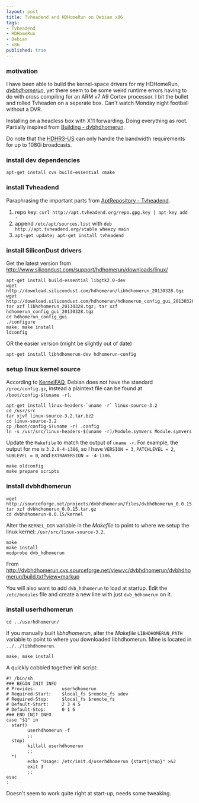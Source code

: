 ```yaml
---
layout: post
title: Tvheadend and HDHomeRun on Debian x86
tags:
- Tvheadend
- HDHomeRun
- Debian
- x86
published: true
---
```

### motivation ###
I have been able to build the kernel-space drivers for my HDHomeRun,
_[dvbhdhomerun](http://dvbhdhomerun.cvs.sourceforge.net/)_, yet there seem to
be some weird runtime errors having to do with cross compiling for an
ARM v7 A9 Cortex processor. I bit the bullet and rolled Tvheaden on a seperate
box. Can\'t watch Monday night football without a DVR.

Installing on a headless box with X11 forwarding. Doing everything as root.
Partially inspired from
[Building - dvbhdhomerun](http://sourceforge.net/apps/trac/dvbhdhomerun/wiki/Building).

Do note that the [HDHR3-US](http://www.silicondust.com/products/models/hdhr3-us/)
can only handle the bandwidth requirements for up to 1080i broadcasts.



### install dev dependencies ###

    apt-get install cvs build-essential cmake



### install Tvheadend ##
Paraphrasing the important parts from
[AptRepository - Tvheadend](https://tvheadend.org/projects/tvheadend/wiki/AptRepository).

1. repo key: `curl http://apt.tvheadend.org/repo.gpg.key | apt-key add -`
2. append `/etc/apt/sources.list` with `deb http://apt.tvheadend.org/stable wheezy main`
3. `apt-get update; apt-get install tvheadend`



### install SiliconDust drivers ###
Get the latest version from
<http://www.silicondust.com/support/hdhomerun/downloads/linux/>

    apt-get install build-essential libgtk2.0-dev
    wget http://download.silicondust.com/hdhomerun/libhdhomerun_20130328.tgz
    wget http://download.silicondust.com/hdhomerun/hdhomerun_config_gui_20130328.tgz
    tar xzf libhdhomerun_20130328.tgz; tar xzf hdhomerun_config_gui_20130328.tgz
    cd hdhomerun_config_gui
    ./configure
    make; make install
    ldconfig

OR the easier version (might be slightly out of date)

    apt-get install libhdhomerun-dev hdhomerun-config



### setup linux kernel source ###
According to [KernelFAQ](https://wiki.debian.org/KernelFAQ), Debian does
not have the standard `/proc/config.gz`, instead a plaintext file can be found
at `/boot/config-$(uname -r)`.

    apt-get install linux-headers-`uname -r` linux-source-3.2
    cd /usr/src
    tar xjvf linux-source-3.2.tar.bz2
    cd linux-source-3.2
    cp /boot/config-$(uname -r) .config
    ln -s /usr/src/linux-headers-$(uname -r)/Module.symvers Module.symvers
    
Update the `Makefile` to match the output of `uname -r`. For example,
the output for me is `3.2.0-4-i386`, so I have `VERSION = 3`,
`PATCHLEVEL = 2`, `SUBLEVEL = 0`, and `EXTRAVERSION = -4-i386`.

    make oldconfig
    make prepare scripts



### install dvbhdhomerun ###

    wget http://sourceforge.net/projects/dvbhdhomerun/files/dvbhdhomerun_0.0.15.tar.gz
    tar xzf dvbhdhomerun_0.0.15.tar.gz
    cd dvbhdhomerun-0.0.15/kernel

Alter the `KERNEL_DIR` variable in the _Makefile_ to point to where
we setup the linux kernel: `/usr/src/linux-source-3.2`.

    make
    make install
    modprobe dvb_hdhomerun

From <http://dvbhdhomerun.cvs.sourceforge.net/viewvc/dvbhdhomerun/dvbhdhomerun/build.txt?view=markup>

You will also want to add `dvb_hdhomerun` to load at startup.
Edit the `/etc/modules` file and create a new line with
just `dvb_hdhomerun` on it.



### install userhdhomerun ###

    cd ../userhdhomerun/

If you manually built _libhdhomerun_, alter the _Makefile_
`LIBHDHOMERUN_PATH` variable to point to where you downloaded
libhdhomerun. Mine is located in `../../libhdhomerun`.

    make; make install

A quickly cobbled together init script:

    #! /bin/sh
    ### BEGIN INIT INFO
    # Provides:          userhdhomerun
    # Required-Start:    $local_fs $remote_fs udev
    # Required-Stop:     $local_fs $remote_fs
    # Default-Start:     2 3 4 5
    # Default-Stop:      0 1 6
    ### END INIT INFO
    case "$1" in
      start)
            userhdhomerun -f
            ;;
      stop)
            killall userhdhomerun
            ;;
      *)
            echo "Usage: /etc/init.d/userhdhomerun {start|stop}" >&2
            exit 3
            ;;
    esac
    :

Doesn\'t seem to work quite right at start-up, needs some tweaking.
